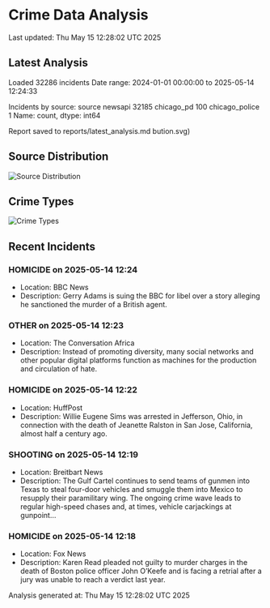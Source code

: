 # Crime Data Analysis
Last updated: Thu May 15 12:28:02 UTC 2025

## Latest Analysis

Loaded 32286 incidents
Date range: 2024-01-01 00:00:00 to 2025-05-14 12:24:33

Incidents by source:
source
newsapi           32185
chicago_pd          100
chicago_police        1
Name: count, dtype: int64

Report saved to reports/latest_analysis.md
bution.svg)

## Source Distribution
![Source Distribution](images/source_distribution.svg)

## Crime Types
![Crime Types](images/crime_types.svg)

## Recent Incidents

### HOMICIDE on 2025-05-14 12:24
- Location: BBC News
- Description: Gerry Adams is suing the BBC for libel over a story alleging he sanctioned the murder of a British agent.


### OTHER on 2025-05-14 12:23
- Location: The Conversation Africa
- Description: Instead of promoting diversity, many social networks and other popular digital platforms function as machines for the production and circulation of hate.


### HOMICIDE on 2025-05-14 12:22
- Location: HuffPost
- Description: Willie Eugene Sims was arrested in Jefferson, Ohio, in connection with the death of Jeanette Ralston in San Jose, California, almost half a century ago.


### SHOOTING on 2025-05-14 12:19
- Location: Breitbart News
- Description: The Gulf Cartel continues to send teams of gunmen into Texas to steal four-door vehicles and smuggle them into Mexico to resupply their paramilitary wing. The ongoing crime wave leads to regular high-speed chases and, at times, vehicle carjackings at gunpoint…


### HOMICIDE on 2025-05-14 12:18
- Location: Fox News
- Description: Karen Read pleaded not guilty to murder charges in the death of Boston police officer John O’Keefe and is facing a retrial after a jury was unable to reach a verdict last year.

Analysis generated at: Thu May 15 12:28:02 UTC 2025

